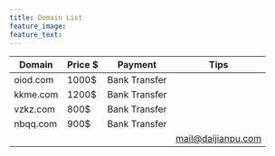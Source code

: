 ```yaml
---
title: Domain List
feature_image:
feature_text:
---
```

| Domain  |Price $  |Payment|Tips |
| ------------ | ------------ | ------------ | ------------ |
| oiod.com|1000$|Bank Transfer|   |
| kkme.com|1200$|Bank Transfer|   |
|  vzkz.com|800$|Bank Transfer|   |
|  nbqq.com|900$|Bank Transfer|   |
|   |   |   |  [mail@daijianpu.com](https://daijianpu.com/contact/ "mail@daijianpu.com") |
